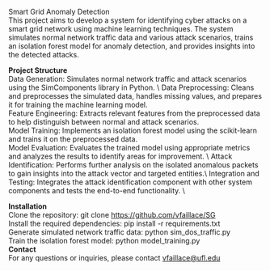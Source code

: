 Smart Grid Anomaly Detection\
This project aims to develop a system for identifying cyber attacks on a smart grid network using machine learning techniques. The system simulates normal network traffic data and various attack scenarios, trains an isolation forest model for anomaly detection, and provides insights into the detected attacks.

**Project Structure**\
Data Generation: Simulates normal network traffic and attack scenarios using the SimComponents library in Python. \ 
Data Preprocessing: Cleans and preprocesses the simulated data, handles missing values, and prepares it for training the machine learning model.\
Feature Engineering: Extracts relevant features from the preprocessed data to help distinguish between normal and attack scenarios. \
Model Training: Implements an isolation forest model using the scikit-learn and trains it on the preprocessed data. \
Model Evaluation: Evaluates the trained model using appropriate metrics and analyzes the results to identify areas for improvement. \ 
Attack Identification: Performs further analysis on the isolated anomalous packets to gain insights into the attack vector and targeted entities.\ 
Integration and Testing: Integrates the attack identification component with other system components and tests the end-to-end functionality. \ 

**Installation** \
Clone the repository: git clone https://github.com/vfaillace/SG \
Install the required dependencies: pip install -r requirements.txt \
Generate simulated network traffic data: python sim_dos_traffic.py \
Train the isolation forest model: python model_training.py \
**Contact**\
For any questions or inquiries, please contact vfaillace@ufl.edu
